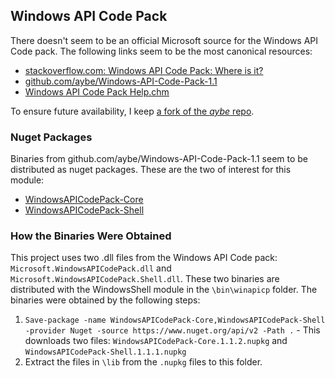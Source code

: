 ## Windows API Code Pack

There doesn't seem to be an official Microsoft source for the Windows API Code pack.  The following links seem to be the most canonical resources: 

* [stackoverflow.com: Windows API Code Pack: Where is it?](https://stackoverflow.com/questions/24081665/windows-api-code-pack-where-is-it)
* [github.com/aybe/Windows-API-Code-Pack-1.1](https://github.com/aybe/Windows-API-Code-Pack-1.1)
* [Windows API Code Pack Help.chm](https://raw.githubusercontent.com/alx9r/Windows-API-Code-Pack-1.1/ae73c1294fe9d47c5052d090b945f69a6364e3a8/documentation/Windows%20API%20Code%20Pack%20Help.chm)

To ensure future availability, I keep [a fork of the *aybe* repo](https://github.com/alx9r/Windows-API-Code-Pack-1.1). 

### Nuget Packages

Binaries from github.com/aybe/Windows-API-Code-Pack-1.1 seem to be distributed as nuget packages.  These are the two of interest for this module:

* [WindowsAPICodePack-Core](https://www.nuget.org/packages/WindowsAPICodePack-Core)
* [WindowsAPICodePack-Shell](https://www.nuget.org/packages/WindowsAPICodePack-Shell/)

### How the Binaries Were Obtained

This project uses two .dll files from the Windows API Code pack:
`Microsoft.WindowsAPICodePack.dll` and `Microsoft.WindowsAPICodePack.Shell.dll`.  These two binaries are distributed with the WindowsShell module in the `\bin\winapicp` folder.  The binaries were obtained by the following steps:

1. `Save-package -name WindowsAPICodePack-Core,WindowsAPICodePack-Shell -provider Nuget -source https://www.nuget.org/api/v2 -Path .` - This downloads two files: `WindowsAPICodePack-Core.1.1.2.nupkg` and `WindowsAPICodePack-Shell.1.1.1.nupkg`
2. Extract the files in `\lib` from the `.nupkg` files to this folder.